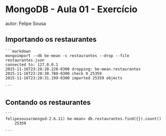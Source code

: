 # MongoDB - Aula 01 - Exercício
autor: Felipe Sousa

## Importando os restaurantes

    ```markdown
    mongoimport --db be-mean -c restaurantes --drop --file restaurantes.json
	connected to: 127.0.0.1
	2015-11-16T23:28:28.228-0300 dropping: be-mean.restaurantes
	2015-11-16T23:28:30.780-0300 check 9 25359
	2015-11-16T23:28:31.199-0300 imported 25359 objects

    ```
## Contando os restaurantes
	
    ```
    felipesousa(mongod-2.6.11) be-mean> db.restaurantes.find({}).count()
        25359

    ```
